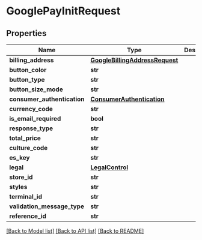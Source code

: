 # GooglePayInitRequest

## Properties
Name | Type | Description | Notes
------------ | ------------- | ------------- | -------------
**billing_address** | [**GoogleBillingAddressRequest**](GoogleBillingAddressRequest.md) |  | [optional] 
**button_color** | **str** |  | [optional] 
**button_type** | **str** |  | [optional] 
**button_size_mode** | **str** |  | [optional] 
**consumer_authentication** | [**ConsumerAuthentication**](ConsumerAuthentication.md) |  | [optional] 
**currency_code** | **str** |  | [optional] 
**is_email_required** | **bool** |  | [optional] 
**response_type** | **str** |  | [optional] 
**total_price** | **str** |  | [optional] 
**culture_code** | **str** |  | [optional] 
**es_key** | **str** |  | [optional] 
**legal** | [**LegalControl**](LegalControl.md) |  | [optional] 
**store_id** | **str** |  | [optional] 
**styles** | **str** |  | [optional] 
**terminal_id** | **str** |  | [optional] 
**validation_message_type** | **str** |  | [optional] 
**reference_id** | **str** |  | [optional] 

[[Back to Model list]](../README.md#documentation-for-models) [[Back to API list]](../README.md#documentation-for-api-endpoints) [[Back to README]](../README.md)


